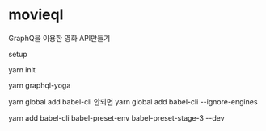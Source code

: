 # movieql

GraphQ을 이용한 영화 API만들기

setup

yarn init

yarn graphql-yoga

yarn global add babel-cli 안되면
yarn global add babel-cli --ignore-engines

yarn add babel-cli babel-preset-env babel-preset-stage-3 --dev
